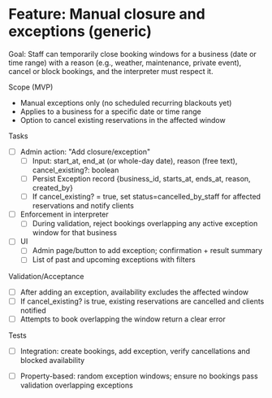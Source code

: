 # Feature: Manual closure and exceptions (generic)

Goal: Staff can temporarily close booking windows for a business (date or time range) with a reason (e.g., weather, maintenance, private event), cancel or block bookings, and the interpreter must respect it.

Scope (MVP)
- Manual exceptions only (no scheduled recurring blackouts yet)
- Applies to a business for a specific date or time range
- Option to cancel existing reservations in the affected window

Tasks
- [ ] Admin action: "Add closure/exception"
  - [ ] Input: start_at, end_at (or whole-day date), reason (free text), cancel_existing?: boolean
  - [ ] Persist Exception record {business_id, starts_at, ends_at, reason, created_by}
  - [ ] If cancel_existing? = true, set status=cancelled_by_staff for affected reservations and notify clients
- [ ] Enforcement in interpreter
  - [ ] During validation, reject bookings overlapping any active exception window for that business
- [ ] UI
  - [ ] Admin page/button to add exception; confirmation + result summary
  - [ ] List of past and upcoming exceptions with filters

Validation/Acceptance
- [ ] After adding an exception, availability excludes the affected window
- [ ] If cancel_existing? is true, existing reservations are cancelled and clients notified
- [ ] Attempts to book overlapping the window return a clear error

Tests
- [ ] Integration: create bookings, add exception, verify cancellations and blocked availability
- [ ] Property-based: random exception windows; ensure no bookings pass validation overlapping exceptions

